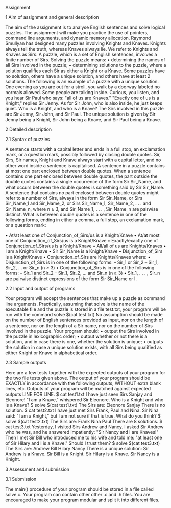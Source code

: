 Assignment

1 Aim of assignment and general description

The aim of the assignment is to analyse English sentences and solve logical puzzles. The assignment will make you practice the use of pointers, command line arguments, and dynamic memory allocation.
Raymond Smullyan has designed many puzzles involving Knights and Knaves. Knights always tell the truth, whereas Knaves always lie. We refer to Knights and Knaves as Sirs. A puzzle, which is a set of English sentences, involves a finite number of Sirs. Solving the puzzle means:
• determining the names of all Sirs involved in the puzzle;
• determining solutions to the puzzle, where a solution qualifies each Sir as either a Knight or a
Knave.
Some puzzles have no solution, others have a unique solution, and others have at least 2 solutions. The following is an example of a puzzle with a unique solution.
     One evening as you are out for a stroll, you walk by a doorway labeled no normals
     allowed.  Some people are talking inside.  Curious, you listen, and you hear
     Sir Paul who says:  "all of us are Knaves." "Exactly one of us is a Knight,"
     replies Sir Jenny.  As for Sir John, who is also inside, he just keeps quiet.
     Who is a Knight, and who is a Knave?
The Sirs involved in this puzzle are Sir Jenny, Sir John, and Sir Paul. The unique solution is given by Sir Jenny being a Knight, Sir John being a Knave, and Sir Paul being a Knave.

2 Detailed description 

2.1 Syntax of puzzles

A sentence starts with a capital letter and ends in a full stop, an exclamation mark, or a question mark, possibly followed by closing double quotes. Sir, Sirs, Sir names, Knight and Knave always start with a capital letter, and no other word inside a sentence is capitalised. A sentence in a puzzle contains at most one part enclosed between double quotes. When a sentence contains one part enclosed between double quotes, the part outside the double quotes contains a single occurrence of the form Sir Sir_Name, and what occurs between the double quotes is something said by Sir Sir_Name. A sentence that contains no part enclosed between double quotes might refer to a number of Sirs, always in the form Sir Sir_Name, or Sirs Sir_Name_1 and Sir_Name_2, or Sirs Sir_Name_1, Sir_Name_2, . . . and Sir_Name_n, where n ≥ 3, and Sir_Name_1, . . . , Sir_Name_n are pairwise distinct.
What is between double quotes is a sentence in one of the following forms, ending in either a comma, a full stop, an exclamation mark, or a question mark:

• At/at least one of Conjunction_of_Sirs/us is a Knight/Knave
• At/at most one of Conjunction_of_Sirs/us is a Knight/Knave
• Exactly/exactly one of Conjunction_of_Sirs/us is a Knight/Knave • All/all of us are Knights/Knaves
• I am a Knight/Knave
• Sir Sir_Name is a Knight/Knave
• Disjunction_of_Sirs is a Knight/Knave
• Conjunction_of_Sirs are Knights/Knaves
where:
• Disjunction_of_Sirs is in one of the following forms:
– Sir_1 or Sir_2
– Sir_1, Sir_2, ... or Sir_n (n ≥ 3)
• Conjunction_of_Sirs is in one of the following forms: – Sir_1 and Sir_2
– Sir_1, Sir_2, ... and Sir_n (n ≥ 3)
• Sir_1, . . . , Sir_n are pairwise distinct expressions of the form Sir Sir_Name or I.

2.2 Input and output of programs

Your program will accept the sentences that make up a puzzle as command line arguments. Practically, assuming that solve is the name of the executable file and the puzzle is stored in a file test.txt, your program will be run with the command
                                     solve $(cat test.txt)
No assumption should be made on the number of English sentences provided as input, nor on the length of a sentence, nor on the length of a Sir name, nor on the number of Sirs involved in the puzzle.
Your program should:
• output the Sirs involved in the puzzle in lexicographic order;
• output whether or not there is a solution, and in case there is one, whether the solution is unique;
• outputs the solution in case a unique solution exists, with all Sirs being qualified as either Knight or Knave in alphabetical order.


2.3 Sample outputs

Here are a few tests together with the expected outputs of your program for the two file tests given above. The output of your program should be EXACTLY in accordance with the following outputs, WITHOUT extra blank lines, etc. Outputs of your program will be matched against expected outputs LINE FOR LINE.
$ cat test1.txt
I have just seen Sirs Sanjay and Eleonore!
"I am a Knave," whispered Sir Eleonore.
Who is a Knight and who is a Knave?
$ solve $(cat test1.txt)
The Sirs are: Eleonore Sanjay
There is no solution.
$ cat test2.txt
I have just met Sirs Frank, Paul and Nina.
Sir Nina said: "I am a Knight," but I am not sure
if that is true. What do you think?
$ solve $(cat test2.txt)
The Sirs are: Frank Nina Paul
There are 8 solutions.
$ cat test3.txt
Yesterday, I visited Sirs Andrew and Nancy. I asked Sir Andrew
who he was, and he answered impatiently: "Sir Nancy and I
are Knaves!" Then I met Sir Bill who introduced me to his wife
and told me: "at least one of Sir Hilary
and I is a Knave." Should I trust them?
$ solve $(cat test3.txt)
The Sirs are: Andrew Bill Hilary Nancy
There is a unique solution:
Sir Andrew is a Knave.
Sir Bill is a Knight.
Sir Hilary is a Knave.
Sir Nancy is a Knight.

3 Assessment and submission 

3.1 Submission

The main() procedure of your program should be stored in a file called solve.c. Your program can contain other other .c and .h files. You are encouraged to make your program modular and split it into different files.

